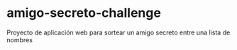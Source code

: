 # amigo-secreto-challenge
Proyecto de aplicación web para sortear un amigo secreto entre una lista de nombres
